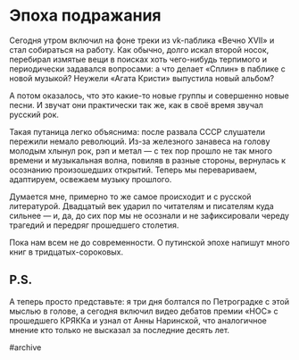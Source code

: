
# Эпоха подражания

Сегодня утром включил на фоне треки из vk-паблика «Вечно XVII» и стал собираться на работу. Как обычно, долго искал второй носок, перебирал измятые вещи в поисках хоть чего-нибудь терпимого и периодически задавался вопросами: а что делает «Сплин» в паблике с новой музыкой? Неужели «Агата Кристи» выпустила новый альбом?

А потом оказалось, что это какие-то новые группы и совершенно новые песни. И звучат они практически так же, как в своё время звучал русский рок.

Такая путаница легко объяснима: после развала СССР слушатели пережили немало революций. Из-за железного занавеса на голову молодым хлынул рок, рэп и метал — с тех пор прошло не так много времени и музыкальная волна, повиляв в разные стороны, вернулась к осознанию произошедших открытий. Теперь мы перевариваем, адаптируем, освежаем музыку прошлого.

Думается мне, примерно то же самое происходит и с русской литературой. Двадцатый век ударил по читателям и писателям куда сильнее — и, да, до сих пор мы не осознали и не зафиксировали череду трагедий и передряг прошедшего столетия. 

Пока нам всем не до современности. О путинской эпохе напишут много книг в тридцатых-сороковых.

## P.S.
А теперь просто представьте: я три дня болтался по Петроградке с этой мыслью в голове, а сегодня включил видео дебатов премии «НОС» с прошедшего КРЯККа и узнал от Анны Наринской, что аналогичное мнение кто только не высказал за последние десять лет.

#archive